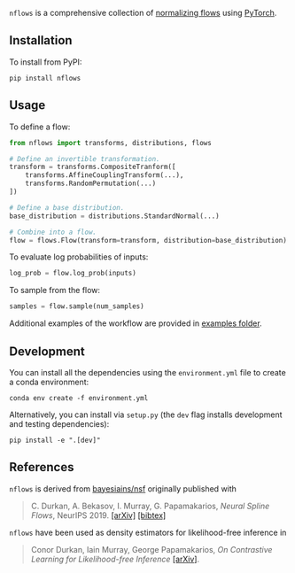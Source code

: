 `nflows` is a comprehensive collection of [normalizing flows](https://arxiv.org/abs/1912.02762) using [PyTorch](https://pytorch.org).

## Installation

To install from PyPI:
```
pip install nflows
```

## Usage

To define a flow:

```python
from nflows import transforms, distributions, flows

# Define an invertible transformation.
transform = transforms.CompositeTranform([
    transforms.AffineCouplingTransform(...),
    transforms.RandomPermutation(...)
])

# Define a base distribution.
base_distribution = distributions.StandardNormal(...)

# Combine into a flow.
flow = flows.Flow(transform=transform, distribution=base_distribution)
```

To evaluate log probabilities of inputs:
```python
log_prob = flow.log_prob(inputs)
```

To sample from the flow:
```python
samples = flow.sample(num_samples)
```

Additional examples of the workflow are provided in [examples folder](examples/).

## Development

You can install all the dependencies using the `environment.yml` file to create a conda environment: 
```
conda env create -f environment.yml
```

Alternatively, you can install via `setup.py` (the `dev` flag installs development and testing dependencies):
```
pip install -e ".[dev]"
```

## References
`nflows` is derived from [bayesiains/nsf](https://github.com/bayesiains/nsf) originally published with
> C. Durkan, A. Bekasov, I. Murray, G. Papamakarios, _Neural Spline Flows_, NeurIPS 2019.
> [[arXiv]](https://arxiv.org/abs/1906.04032) [[bibtex]](https://gpapamak.github.io/bibtex/neural_spline_flows.bib)


`nflows` have been used as density estimators for likelihood-free inference in 
> Conor Durkan, Iain Murray, George Papamakarios, _On Contrastive Learning for Likelihood-free Inference_
> [[arXiv]](https://arxiv.org/abs/2002.03712).
